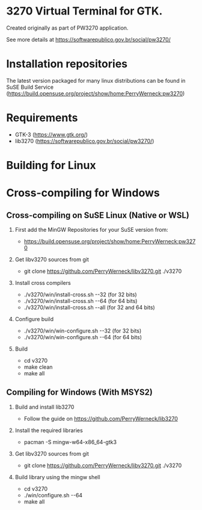 3270 Virtual Terminal for GTK.
==============================

Created originally as part of PW3270 application.

See more details at https://softwarepublico.gov.br/social/pw3270/

Installation repositories
=========================

The latest version packaged for many linux distributions can be found in SuSE Build Service (https://build.opensuse.org/project/show/home:PerryWerneck:pw3270)

Requirements
============

 * GTK-3 (https://www.gtk.org/)
 * lib3270 (https://softwarepublico.gov.br/social/pw3270/)


Building for Linux
==================


Cross-compiling for Windows
===========================

Cross-compiling on SuSE Linux (Native or WSL)
---------------------------------------------

1. First add the MinGW Repositories for your SuSE version from:

	* https://build.opensuse.org/project/show/home:PerryWerneck:pw3270 

2. Get libv3270 sources from git

	* git clone https://github.com/PerryWerneck/libv3270.git ./v3270

3. Install cross compilers

	* ./v3270/win/install-cross.sh --32 (for 32 bits)
	* ./v3270/win/install-cross.sh --64 (for 64 bits)
	* ./v3270/win/install-cross.sh --all (for 32 and 64 bits)

3. Configure build

	* ./v3270/win/win-configure.sh --32 (for 32 bits)
	* ./v3270/win/win-configure.sh --64 (for 64 bits)

4. Build

	* cd v3270
	* make clean
	* make all


Compiling for Windows (With MSYS2)
----------------------------------

1. Build and install lib3270 

	* Follow the guide on https://github.com/PerryWerneck/lib3270

2. Install the required libraries

	* pacman -S mingw-w64-x86_64-gtk3

2. Get libv3270 sources from git

	* git clone https://github.com/PerryWerneck/libv3270.git ./v3270

4. Build library using the mingw shell

	* cd v3270
	* ./win/configure.sh --64
	* make all


